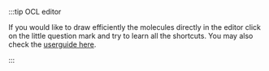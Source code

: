 :::tip OCL editor

If you would like to draw efficiently the molecules directly in the editor click on the little question mark and try to learn all the shortcuts. You may also check the [userguide here](../eln/uuid/ocl-editor).

:::
